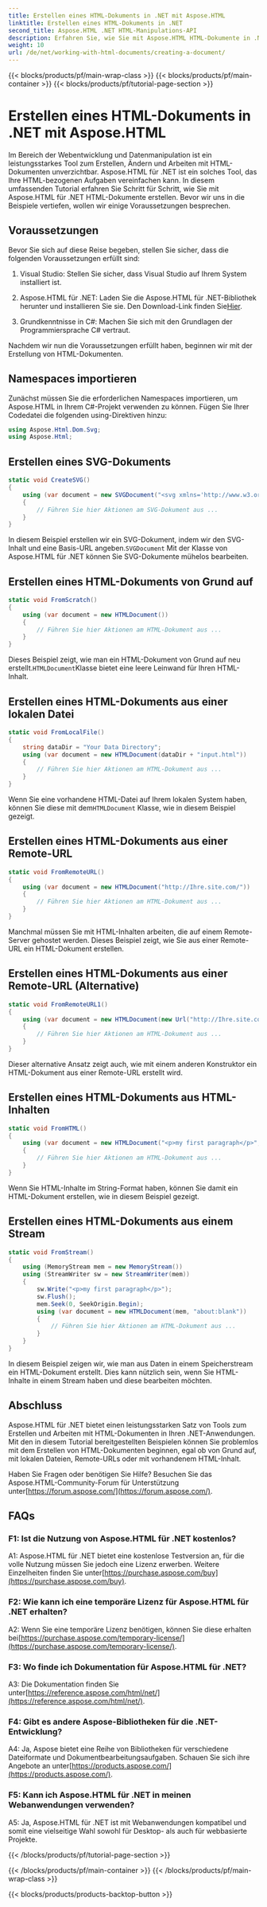 ```yaml
---
title: Erstellen eines HTML-Dokuments in .NET mit Aspose.HTML
linktitle: Erstellen eines HTML-Dokuments in .NET
second_title: Aspose.HTML .NET HTML-Manipulations-API
description: Erfahren Sie, wie Sie mit Aspose.HTML HTML-Dokumente in .NET erstellen, von Grund auf oder aus URLs. Ein umfassendes Tutorial für Webentwickler.
weight: 10
url: /de/net/working-with-html-documents/creating-a-document/
---
```


{{< blocks/products/pf/main-wrap-class >}}
{{< blocks/products/pf/main-container >}}
{{< blocks/products/pf/tutorial-page-section >}}

# Erstellen eines HTML-Dokuments in .NET mit Aspose.HTML


Im Bereich der Webentwicklung und Datenmanipulation ist ein leistungsstarkes Tool zum Erstellen, Ändern und Arbeiten mit HTML-Dokumenten unverzichtbar. Aspose.HTML für .NET ist ein solches Tool, das Ihre HTML-bezogenen Aufgaben vereinfachen kann. In diesem umfassenden Tutorial erfahren Sie Schritt für Schritt, wie Sie mit Aspose.HTML für .NET HTML-Dokumente erstellen. Bevor wir uns in die Beispiele vertiefen, wollen wir einige Voraussetzungen besprechen.

## Voraussetzungen

Bevor Sie sich auf diese Reise begeben, stellen Sie sicher, dass die folgenden Voraussetzungen erfüllt sind:

1. Visual Studio: Stellen Sie sicher, dass Visual Studio auf Ihrem System installiert ist.

2. Aspose.HTML für .NET: Laden Sie die Aspose.HTML für .NET-Bibliothek herunter und installieren Sie sie. Den Download-Link finden Sie[Hier](https://releases.aspose.com/html/net/).

3. Grundkenntnisse in C#: Machen Sie sich mit den Grundlagen der Programmiersprache C# vertraut.

Nachdem wir nun die Voraussetzungen erfüllt haben, beginnen wir mit der Erstellung von HTML-Dokumenten.

## Namespaces importieren

Zunächst müssen Sie die erforderlichen Namespaces importieren, um Aspose.HTML in Ihrem C#-Projekt verwenden zu können. Fügen Sie Ihrer Codedatei die folgenden using-Direktiven hinzu:

```csharp
using Aspose.Html.Dom.Svg;
using Aspose.Html;
```

## Erstellen eines SVG-Dokuments

```csharp
static void CreateSVG()
{
    using (var document = new SVGDocument("<svg xmlns='http://www.w3.org/2000/svg'><circle cx='50' cy='50' r='40'/></svg>", "about:blank"))
    {
        // Führen Sie hier Aktionen am SVG-Dokument aus ...
    }
}
```

 In diesem Beispiel erstellen wir ein SVG-Dokument, indem wir den SVG-Inhalt und eine Basis-URL angeben.`SVGDocument` Mit der Klasse von Aspose.HTML für .NET können Sie SVG-Dokumente mühelos bearbeiten.

## Erstellen eines HTML-Dokuments von Grund auf

```csharp
static void FromScratch()
{
    using (var document = new HTMLDocument())
    {
        // Führen Sie hier Aktionen am HTML-Dokument aus ...
    }
}
```

 Dieses Beispiel zeigt, wie man ein HTML-Dokument von Grund auf neu erstellt.`HTMLDocument`Klasse bietet eine leere Leinwand für Ihren HTML-Inhalt.

## Erstellen eines HTML-Dokuments aus einer lokalen Datei

```csharp
static void FromLocalFile()
{
    string dataDir = "Your Data Directory";
    using (var document = new HTMLDocument(dataDir + "input.html"))
    {
        // Führen Sie hier Aktionen am HTML-Dokument aus ...
    }
}
```

 Wenn Sie eine vorhandene HTML-Datei auf Ihrem lokalen System haben, können Sie diese mit dem`HTMLDocument` Klasse, wie in diesem Beispiel gezeigt.

## Erstellen eines HTML-Dokuments aus einer Remote-URL

```csharp
static void FromRemoteURL()
{
    using (var document = new HTMLDocument("http://Ihre.site.com/"))
    {
        // Führen Sie hier Aktionen am HTML-Dokument aus ...
    }
}
```

Manchmal müssen Sie mit HTML-Inhalten arbeiten, die auf einem Remote-Server gehostet werden. Dieses Beispiel zeigt, wie Sie aus einer Remote-URL ein HTML-Dokument erstellen.

## Erstellen eines HTML-Dokuments aus einer Remote-URL (Alternative)

```csharp
static void FromRemoteURL1()
{
    using (var document = new HTMLDocument(new Url("http://Ihre.site.com/")))
    {
        // Führen Sie hier Aktionen am HTML-Dokument aus ...
    }
}
```

Dieser alternative Ansatz zeigt auch, wie mit einem anderen Konstruktor ein HTML-Dokument aus einer Remote-URL erstellt wird.

## Erstellen eines HTML-Dokuments aus HTML-Inhalten

```csharp
static void FromHTML()
{
    using (var document = new HTMLDocument("<p>my first paragraph</p>", "."))
    {
        // Führen Sie hier Aktionen am HTML-Dokument aus ...
    }
}
```

Wenn Sie HTML-Inhalte im String-Format haben, können Sie damit ein HTML-Dokument erstellen, wie in diesem Beispiel gezeigt.

## Erstellen eines HTML-Dokuments aus einem Stream

```csharp
static void FromStream()
{
    using (MemoryStream mem = new MemoryStream())
    using (StreamWriter sw = new StreamWriter(mem))
    {
        sw.Write("<p>my first paragraph</p>");
        sw.Flush();
        mem.Seek(0, SeekOrigin.Begin);
        using (var document = new HTMLDocument(mem, "about:blank"))
        {
            // Führen Sie hier Aktionen am HTML-Dokument aus ...
        }
    }
}
```

In diesem Beispiel zeigen wir, wie man aus Daten in einem Speicherstream ein HTML-Dokument erstellt. Dies kann nützlich sein, wenn Sie HTML-Inhalte in einem Stream haben und diese bearbeiten möchten.

## Abschluss

Aspose.HTML für .NET bietet einen leistungsstarken Satz von Tools zum Erstellen und Arbeiten mit HTML-Dokumenten in Ihren .NET-Anwendungen. Mit den in diesem Tutorial bereitgestellten Beispielen können Sie problemlos mit dem Erstellen von HTML-Dokumenten beginnen, egal ob von Grund auf, mit lokalen Dateien, Remote-URLs oder mit vorhandenem HTML-Inhalt.

 Haben Sie Fragen oder benötigen Sie Hilfe? Besuchen Sie das Aspose.HTML-Community-Forum für Unterstützung unter[https://forum.aspose.com/](https://forum.aspose.com/).

## FAQs

### F1: Ist die Nutzung von Aspose.HTML für .NET kostenlos?
 A1: Aspose.HTML für .NET bietet eine kostenlose Testversion an, für die volle Nutzung müssen Sie jedoch eine Lizenz erwerben. Weitere Einzelheiten finden Sie unter[https://purchase.aspose.com/buy](https://purchase.aspose.com/buy).

### F2: Wie kann ich eine temporäre Lizenz für Aspose.HTML für .NET erhalten?
 A2: Wenn Sie eine temporäre Lizenz benötigen, können Sie diese erhalten bei[https://purchase.aspose.com/temporary-license/](https://purchase.aspose.com/temporary-license/).

### F3: Wo finde ich Dokumentation für Aspose.HTML für .NET?
A3: Die Dokumentation finden Sie unter[https://reference.aspose.com/html/net/](https://reference.aspose.com/html/net/).

### F4: Gibt es andere Aspose-Bibliotheken für die .NET-Entwicklung?
 A4: Ja, Aspose bietet eine Reihe von Bibliotheken für verschiedene Dateiformate und Dokumentbearbeitungsaufgaben. Schauen Sie sich ihre Angebote an unter[https://products.aspose.com/](https://products.aspose.com/).

### F5: Kann ich Aspose.HTML für .NET in meinen Webanwendungen verwenden?
A5: Ja, Aspose.HTML für .NET ist mit Webanwendungen kompatibel und somit eine vielseitige Wahl sowohl für Desktop- als auch für webbasierte Projekte.

{{< /blocks/products/pf/tutorial-page-section >}}

{{< /blocks/products/pf/main-container >}}
{{< /blocks/products/pf/main-wrap-class >}}

{{< blocks/products/products-backtop-button >}}
